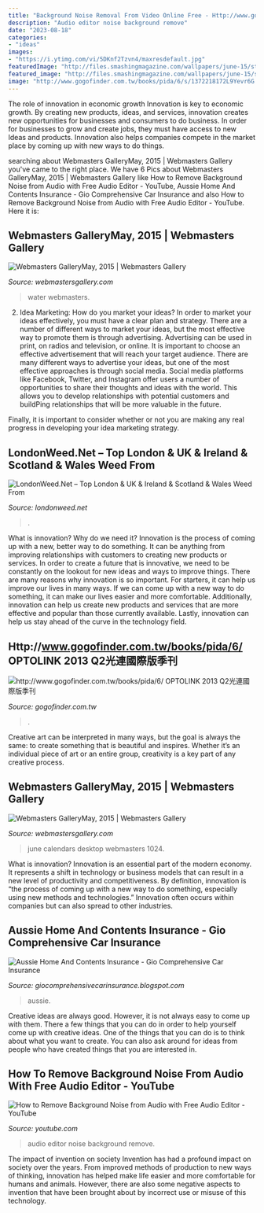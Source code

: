 ```yaml
---
title: "Background Noise Removal From Video Online Free - Http://www.gogofinder.com.tw/books/pida/6/ Optolink 2013 Q2光連國際版季刊"
description: "Audio editor noise background remove"
date: "2023-08-18"
categories:
- "ideas"
images:
- "https://i.ytimg.com/vi/5DKnf2Tzvn4/maxresdefault.jpg"
featuredImage: "http://files.smashingmagazine.com/wallpapers/june-15/strawberry-fields/nocal/june-15-strawberry-fields-nocal-1680x1200.jpg"
featured_image: "http://files.smashingmagazine.com/wallpapers/june-15/strawberry-fields/nocal/june-15-strawberry-fields-nocal-1680x1200.jpg"
image: "http://www.gogofinder.com.tw/books/pida/6/s/1372218172L9Yevr6G.jpg"
---
```



The role of innovation in economic growth
Innovation is key to economic growth. By creating new products, ideas, and services, innovation creates new opportunities for businesses and consumers to do business. In order for businesses to grow and create jobs, they must have access to new Ideas and products. Innovation also helps companies compete in the market place by coming up with new ways to do things.

	

		
searching about Webmasters GalleryMay, 2015 | Webmasters Gallery you've came to the right place. We have 6 Pics about Webmasters GalleryMay, 2015 | Webmasters Gallery like How to Remove Background Noise from Audio with Free Audio Editor - YouTube, Aussie Home And Contents Insurance - Gio Comprehensive Car Insurance and also How to Remove Background Noise from Audio with Free Audio Editor - YouTube. Here it is:
		
    
## Webmasters GalleryMay, 2015 | Webmasters Gallery

<img loading=lazy src="http://files.smashingmagazine.com/wallpapers/june-15/strawberry-fields/nocal/june-15-strawberry-fields-nocal-1680x1200.jpg" onerror="this.onerror=null;this.src='https://tse1.mm.bing.net/th?id=OIP.VHidVmZRBNzoy2CBhaOb8QHaFS&amp;pid=15.1';" alt="Webmasters GalleryMay, 2015 | Webmasters Gallery">

_Source: webmastersgallery.com_

>water webmasters. 

	

2. Idea Marketing: How do you market your ideas?
In order to market your ideas effectively, you must have a clear plan and strategy. There are a number of different ways to market your ideas, but the most effective way to promote them is through advertising. Advertising can be used in print, on radios and television, or online. It is important to choose an effective advertisement that will reach your target audience.
There are many different ways to advertise your ideas, but one of the most effective approaches is through social media. Social media platforms like Facebook, Twitter, and Instagram offer users a number of opportunities to share their thoughts and ideas with the world. This allows you to develop relationships with potential customers and buildPing relationships that will be more valuable in the future.

Finally, it is important to consider whether or not you are making any real progress in developing your idea marketing strategy.

    
## LondonWeed.Net – Top London &amp; UK &amp; Ireland &amp; Scotland &amp; Wales Weed From

<img loading=lazy src="http://comprarmarihuanamadrid.es/wp-content/uploads/2021/02/Diseno-sin-titulo-2021-02-18T205049.895.jpg" onerror="this.onerror=null;this.src='https://tse3.mm.bing.net/th?id=OIP.PEZAY99XenRrvvDhMxeF7AAAAA&amp;pid=15.1';" alt="LondonWeed.Net – Top London &amp; UK &amp; Ireland &amp; Scotland &amp; Wales Weed From">

_Source: londonweed.net_

>. 

	

What is innovation? Why do we need it?
Innovation is the process of coming up with a new, better way to do something. It can be anything from improving relationships with customers to creating new products or services. In order to create a future that is innovative, we need to be constantly on the lookout for new ideas and ways to improve things.
There are many reasons why innovation is so important. For starters, it can help us improve our lives in many ways. If we can come up with a new way to do something, it can make our lives easier and more comfortable. Additionally, innovation can help us create new products and services that are more effective and popular than those currently available. Lastly, innovation can help us stay ahead of the curve in the technology field.

    
## Http://www.gogofinder.com.tw/books/pida/6/ OPTOLINK 2013 Q2光連國際版季刊

<img loading=lazy src="http://www.gogofinder.com.tw/books/pida/6/s/1372218172L9Yevr6G.jpg" onerror="this.onerror=null;this.src='https://tse4.mm.bing.net/th?id=OIP.Hejp5ActYNYEDu1ZnwVqvAHaKf&amp;pid=15.1';" alt="http://www.gogofinder.com.tw/books/pida/6/ OPTOLINK 2013 Q2光連國際版季刊">

_Source: gogofinder.com.tw_

>. 

	

Creative art can be interpreted in many ways, but the goal is always the same: to create something that is beautiful and inspires. Whether it’s an individual piece of art or an entire group, creativity is a key part of any creative process.

    
## Webmasters GalleryMay, 2015 | Webmasters Gallery

<img loading=lazy src="http://files.smashingmagazine.com/wallpapers/june-15/the-amazing-water-park/nocal/june-15-the-amazing-water-park-nocal-1024x1024.jpg" onerror="this.onerror=null;this.src='https://tse3.mm.bing.net/th?id=OIP.OFxXd2sBZ6DltvGFNTiRHQHaHa&amp;pid=15.1';" alt="Webmasters GalleryMay, 2015 | Webmasters Gallery">

_Source: webmastersgallery.com_

>june calendars desktop webmasters 1024. 

	

What is innovation?
Innovation is an essential part of the modern economy. It represents a shift in technology or business models that can result in a new level of productivity and competitiveness. By definition, innovation is “the process of coming up with a new way to do something, especially using new methods and technologies.” Innovation often occurs within companies but can also spread to other industries.

    
## Aussie Home And Contents Insurance - Gio Comprehensive Car Insurance

<img loading=lazy src="https://lh6.googleusercontent.com/proxy/auW48NyXX31OI64mgunZKKugt2-6-ElclZ4KvZEE9M5DPYKTWDK1i4OQ0X38gubp2XQgwcfDDqEJ6rbJkZL4aAO6dKptDoZry1L4nLzwAr0gcg=w1200-h630-p-k-no-nu" onerror="this.onerror=null;this.src='https://tse1.mm.bing.net/th?id=OIP.lqVLYVs5p0-tj7ZdnVRhrQHaCV&amp;pid=15.1';" alt="Aussie Home And Contents Insurance - Gio Comprehensive Car Insurance">

_Source: giocomprehensivecarinsurance.blogspot.com_

>aussie. 

	

Creative ideas are always good. However, it is not always easy to come up with them. There a few things that you can do in order to help yourself come up with creative ideas. One of the things that you can do is to think about what you want to create. You can also ask around for ideas from people who have created things that you are interested in.

    
## How To Remove Background Noise From Audio With Free Audio Editor - YouTube

<img loading=lazy src="https://i.ytimg.com/vi/5DKnf2Tzvn4/maxresdefault.jpg" onerror="this.onerror=null;this.src='https://tse2.mm.bing.net/th?id=OIP.Q8OYTCheMUTYth_nXA6ebAHaEK&amp;pid=15.1';" alt="How to Remove Background Noise from Audio with Free Audio Editor - YouTube">

_Source: youtube.com_

>audio editor noise background remove. 

	

The impact of invention on society
Invention has had a profound impact on society over the years. From improved methods of production to new ways of thinking, innovation has helped make life easier and more comfortable for humans and animals. However, there are also some negative aspects to invention that have been brought about by incorrect use or misuse of this technology.

